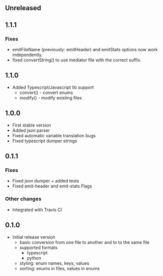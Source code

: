 ## Unreleased

## 1.1.1

### Fixes

* emitFileName (previously: emitHeader) and emitStats options
  now work independently.
* fixed convertString() to use mediator file with the correct suffix.

## 1.1.0

* Added Typescript/Javascript lib support
  * convert() - convert enums
  * modify() - modify existing files

## 1.0.0

* First stable version
* Added json parser
* Fixed automatic variable translation bugs
* Fixed typescript dumper strings

## 0.1.1

### Fixes

* Fixed json dumper + added tests
* Fixed emit-header and emit-stats Flags

### Other changes

* Integrated with Travis CI

## 0.1.0

* Initial release version
  * basic conversion from one file to another and to to the same file
  * supported formats
    * typescript
    * python
  * styling: enum names, keys, values
  * sorting: enums in files, values in enums
